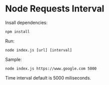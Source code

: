 # Node Requests Interval

Insall dependencies:

    npm install

Run:

    node index.js [url] [interval]

Sample:

    node index.js https://www.google.com 5000

Time interval default is 5000 miliseconds.
